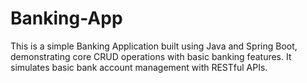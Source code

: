 # Banking-App
This is a simple Banking Application built using Java and Spring Boot, demonstrating core CRUD operations with basic banking features. It simulates basic bank account management with RESTful APIs.
